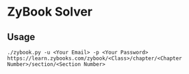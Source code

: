 # ZyBook Solver

## Usage
`./zybook.py -u <Your Email> -p <Your Password> https://learn.zybooks.com/zybook/<Class>/chapter/<Chapter Number>/section/<Section Number>`
